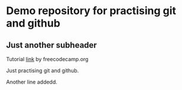 # Demo repository for practising git and github

## Just another subheader
Tutorial [link](https://www.youtube.com/watch?v=RGOj5yH7evk) by freecodecamp.org  

Just practising git and github.

Another line addedd.